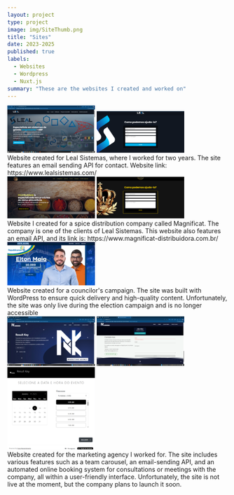 ```yaml
---
layout: project
type: project
image: img/SiteThumb.png
title: "Sites"
date: 2023-2025
published: true
labels:
  - Websites
  - Wordpress
  - Nuxt.js
summary: "These are the websites I created and worked on"
---
```


<div class="text-center p-4">
  <img width="200px" src="../img/SiteLeal.png" class="img-thumbnail" >
  <img width="200px" src="../img/SiteLealEmail.png" class="img-thumbnail" >
</div>
  Website created for Leal Sistemas, where I worked for two years. The site features an email sending API for contact. Website link: https://www.lealsistemas.com/
<div class="text-center p-4">
  <img width="200px" src="../img/Site.png" class="img-thumbnail" >
  <img width="200px" src="../img/SiteMagnificatEmail.png" class="img-thumbnail" >
</div>
  Website I created for a spice distribution company called Magnificat. The company is one of the clients of Leal Sistemas. This website also features an email API, and its link is: https://www.magnificat-distribuidora.com.br/
 <div class="text-center p-4">
  <img width="200px" src="../img/SiteEltonMaia.png" class="img-thumbnail" >
</div>
  Website created for a councilor's campaign. The site was built with WordPress to ensure quick delivery and high-quality content. Unfortunately, the site was only live during the election campaign and is no longer accessible
<div class="text-center p-4">
  <img width="200px" src="../img/SiteRK.png" class="img-thumbnail" >
  <img width="200px" src="../img/SiteRKEmail.png" class="img-thumbnail" >
  <img width="200px" src="../img/SiteRKAgendamento.png" class="img-thumbnail" >
</div>
  Website created for the marketing agency I worked for. The site includes various features such as a team carousel, an email-sending API, and an automated online booking system for consultations or meetings with the company, all within a user-friendly interface. Unfortunately, the site is not live at the moment, but the company plans to launch it soon.
